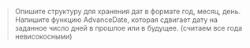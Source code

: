 >Опишите структуру для хранения дат в формате год, месяц, день. Напишите функцию AdvanceDate, которая сдвигает дату на заданное число дней в прошлое или в будущее. (считаем все года невисокосными)